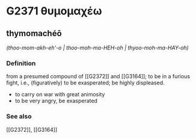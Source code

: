 # G2371 θυμομαχέω

## thymomachéō

_(thoo-mom-akh-eh'-o | thoo-moh-ma-HEH-oh | thyoo-moh-ma-HAY-oh)_

### Definition

from a presumed compound of [[G2372]] and [[G3164]]; to be in a furious fight, i.e., (figuratively) to be exasperated; be highly displeased.

- to carry on war with great animosity
- to be very angry, be exasperated

### See also

[[G2372]], [[G3164]]


